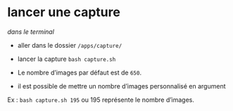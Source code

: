 # lancer une capture

_dans le terminal_

- aller dans le dossier `/apps/capture/`
- lancer la capture `bash capture.sh`

- Le nombre d’images par défaut est de `650`.
- il est possible de mettre un nombre d’images personnalisé en argument

Ex : `bash capture.sh 195` ou 195 représente le nombre d’images. 
